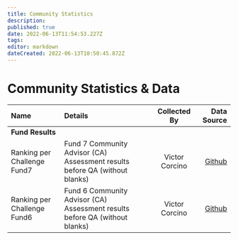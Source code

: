 ```yaml
---
title: Community Statistics
description: 
published: true
date: 2022-06-13T11:54:53.227Z
tags: 
editor: markdown
dateCreated: 2022-06-13T10:50:45.872Z
---
```


# Community Statistics & Data

| Name         | Details | Collected By | Data Source |
|:----------------------|:-------------------------------------------------------------------------|:-----------:|-----------:|
|**Fund Results**
| Ranking per Challenge Fund7 | Fund 7 Community Advisor (CA) Assessment results before QA (without blanks) | Victor Corcino | [Github](https://github.com/victorcorcino/CatalystEDA/blob/main/Fund7/Ranking%20per%20Challenge%20(Before%20QA%2C%20without%20blanks)) |
| Ranking per Challenge Fund6 | Fund 6 Community Advisor (CA) Assessment results before QA (without blanks) | Victor Corcino | [Github](https://github.com/victorcorcino/CatalystEDA/blob/main/Fund6/Ranking%20per%20Challenge%20(Before%20QA%2C%20without%20blanks)) |
